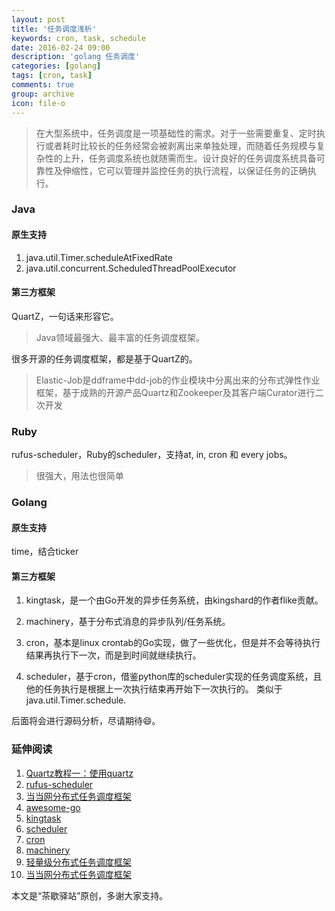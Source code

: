```yaml
---
layout: post
title: '任务调度浅析'
keywords: cron, task, schedule
date: 2016-02-24 09:00
description: 'golang 任务调度'
categories: [golang]
tags: [cron, task]
comments: true
group: archive
icon: file-o
---
```


>在大型系统中，任务调度是一项基础性的需求。对于一些需要重复、定时执行或者耗时比较长的任务经常会被剥离出来单独处理，而随着任务规模与复杂性的上升，任务调度系统也就随需而生。设计良好的任务调度系统具备可靠性及伸缩性，它可以管理并监控任务的执行流程，以保证任务的正确执行。

<!-- more -->

### Java ###

#### 原生支持 ####
1. java.util.Timer.scheduleAtFixedRate
2. java.util.concurrent.ScheduledThreadPoolExecutor

#### 第三方框架 ####

QuartZ，一句话来形容它。
>Java领域最强大、最丰富的任务调度框架。

很多开源的任务调度框架，都是基于QuartZ的。

>Elastic-Job是ddframe中dd-job的作业模块中分离出来的分布式弹性作业框架，基于成熟的开源产品Quartz和Zookeeper及其客户端Curator进行二次开发

### Ruby ###

rufus-scheduler，Ruby的scheduler，支持at, in, cron 和 every jobs。
>很强大，用法也很简单

### Golang ###
#### 原生支持 ####
time，结合ticker

#### 第三方框架 ####

1. kingtask，是一个由Go开发的异步任务系统，由kingshard的作者flike贡献。

2. machinery，基于分布式消息的异步队列/任务系统。
3. cron，基本是linux crontab的Go实现，做了一些优化，但是并不会等待执行结果再执行下一次，而是到时间就继续执行。
4. scheduler，基于cron，借鉴python库的scheduler实现的任务调度系统，且他的任务执行是根据上一次执行结束再开始下一次执行的。
类似于java.util.Timer.schedule.

后面将会进行源码分析，尽请期待😄。

### 延伸阅读 ###

1. [Quartz教程一：使用quartz](http://ifeve.com/quartz-tutorial-using-quartz/)
2. [rufus-scheduler](https://github.com/jmettraux/rufus-scheduler)
3. [当当网分布式任务调度框架](https://github.com/dangdangdotcom/elastic-job)
4. [awesome-go](https://github.com/avelino/awesome-go)
5. [kingtask](https://github.com/kingsoft-wps/kingtask)
6. [scheduler](https://github.com/carlescere/scheduler)
7. [cron](https://github.com/robfig/cron)
8. [machinery](https://github.com/RichardKnop/machinery)
9. [轻量级分布式任务调度框架](https://github.com/qq254963746/light-task-scheduler)
10. [当当网分布式任务调度框架](https://github.com/dangdangdotcom/elastic-job)

本文是“茶歇驿站”原创，多谢大家支持。